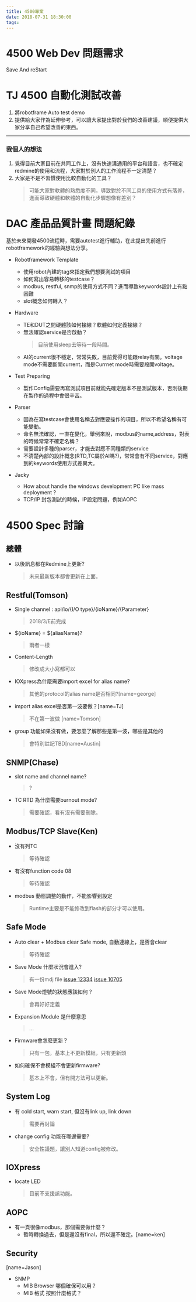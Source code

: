 ```yaml
---
title: 4500專案
date: 2018-07-31 18:30:00
tags:
---
```



# 4500 Web Dev 問題需求
Save And reStart


TJ 4500 自動化測試改善
===

1. 將robotframe Auto test demo
2. 提供給大家作為延伸參考，可以讓大家提出對於我們的改善建議，順便提供大家分享自己希望改善的東西。


---
### 我個人的想法
1. 覺得目前大家目前在共同工作上，沒有快速溝通用的平台和語言，也不確定redmine的使用和流程，大家對於別人的工作流程不一定清楚？
2. 大家是不是不習慣使用比較自動化的工具？
    > 可能大家對軟體的熟悉度不同，導致對於不同工具的使用方式有落差，進而導致硬體和軟體的自動化步驟想像有差別？


# DAC 產品品質計畫 問題紀錄
基於未來開發4500流程時，需要autotest進行輔助，在此提出先前進行robotframework的經驗與想法分享。

* Robotframework Template
    * 使用robot內建的tag來指定我們想要測試的項目
    * 如何寫出容易轉移的testcase？
    * modbus, restful, snmp的使用方式不同？進而導致keywords設計上有點困難
    * slot概念如何轉入？
* Hardware 
    * TE和DUT之間硬體該如何接線？軟體如何定義接線？
    * 無法確認service是否啟動？
        > 目前使用sleep去等待一段時間。
    * AI的current很不穩定，常常失敗，目前覺得可能跟relay有關。voltage mode不需要斷開current，而是Currnet mode時需要段開voltage。
* Test Preparing
    * 製作Config需要再寫測試項目前就能先確定版本不是測試版本，否則後期在製作的過程中會很辛苦。
* Parser
    * 因為在寫testcase會使用名稱去對應要操作的項目，所以不希望名稱有可能變動。
    * 命名無法確認，一直在變化，舉例來說，modbus的name,address，對表的時候常常不確定名稱？
    * 需要設計多種的parser，才能去對應不同種類的service
    * 不清楚內部的設計概念(RTD,TC屬於AI嗎?)，常常會有不同service，對應到的keywords使用方式差異大。

* Jacky
    - How about handle the windows development PC like mass deployment ?
    - TCP/IP 封包測試的時候，IP設定問題，例如AOPC


# 4500 Spec 討論
## 總體
* 以後訊息都在Redmine上更新?
    > 未來最新版本都會更新在上面。

## Restful(Tomson)
* Single channel : api/io/{I/O type}/{ioName}/{Parameter}
    > 2018/3/E前完成
* ${ioName} = ${aliasName}?
    > 兩者一樣 
* Content-Length
    > 修改成大小寫都可以
* IOXpress為什麼需要import excel for alias name?
    > 其他的protocol的alias name是否相同?[name=george]

* import alias excel是否第一波要做？[name=TJ]
    > 不在第一波做 [name=Tomson]

* group 功能如果沒有做，要怎麼了解那些是第一波，哪些是其他的
    > 會特別註記TBD[name=Austin]

## SNMP(Chase)
* slot name and channel name?
    > ?
* TC RTD 為什麼需要burnout mode?
    > 需要確認，看有沒有需要刪除。

## Modbus/TCP Slave(Ken)
* 沒有列TC
    > 等待確認 
* 有沒有function code 08
    > 等待確認
* modbus 動態調整的動作，不能影響到設定
    > Runtime主要是不能修改到flash的部分才可以使用。

## Safe Mode 
* Auto clear + Modbus clear Safe mode, 自動連線上，是否會clear
    > 等待確認
* Save Mode 什麼狀況會進入?
    > 有一份mdj file
    > [issue 12334](http://10.128.6.22/issues/12334)
    > [issue 10705](http://10.128.6.22/issues/10705)
* Save Mode燈號的狀態應該如何？
    > 會再好好定義
* Expansion Module 是什麼意思
    > ...
* Firmware會怎麼更新？
    > 只有一包，基本上不更新模組，只有更新頭
* 如何確保不會模組不會更新firmware?
    >  基本上不會，但有開方法可以更新。


## System Log
* 有 cold start, warn start, 但沒有link up, link down
    > 需要再討論 
* change config 功能在哪邊需要?
    > 安全性議題，讓別人知道config被修改。

## IOXpress
* locate LED
    > 目前不支援該功能。

## AOPC
* 有一頁很像modbus，那個需要做什麼？
    * 暫時轉換過去，但是還沒有final，所以還不確定。[name=ken]


## Security
[name=Jason]
* SNMP
    * MIB Browser 哪個確保可以用？
    * MIB 格式 按照什麼格式？

